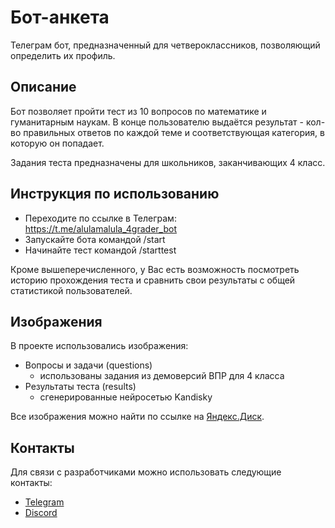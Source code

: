 # Бот-анкета

Телеграм бот, предназначенный для четвероклассников, позволяющий определить их профиль.


## Описание

Бот позволяет пройти тест из 10 вопросов по математике и гуманитарным наукам. В конце пользователю выдаётся результат - 
кол-во правильных ответов по каждой теме и соответствующая категория, в которую он попадает.

Задания теста предназначены для школьников, заканчивающих 4 класс.

## Инструкция по использованию
- Переходите по ссылке в Телеграм: https://t.me/alulamalula_4grader_bot
- Запускайте бота командой /start
- Начинайте тест командой /starttest

Кроме вышеперечисленного, у Вас есть возможность посмотреть историю прохождения теста и сравнить свои результаты с
общей статистикой пользователей.


## Изображения
В проекте использовались изображения:
- Вопросы и задачи (questions)
  - использованы задания из демоверсий ВПР для 4 класса
- Результаты теста (results)
  - сгенерированные нейросетью Kandisky

Все изображения можно найти по ссылке на [Яндекс.Диск](https://disk.yandex.ru/d/psvyGa25GUEtRQ).


## Контакты
Для связи с разработчиками можно использовать следующие контакты:

- [Telegram](https://t.me/alulamalula)
- [Discord](https://discordapp.com/users/887944631306829835)